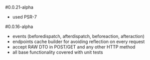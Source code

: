 #0.0.21-alpha
- used PSR-7 

#0.0.16-alpha
- events (beforedispatch, afterdispatch, beforeaction, afteraction)
- endpoints cache builder for avoiding reflection on every request 
- accept RAW DTO in POST/GET and any other HTTP method
- all base functionality covered with unit tests